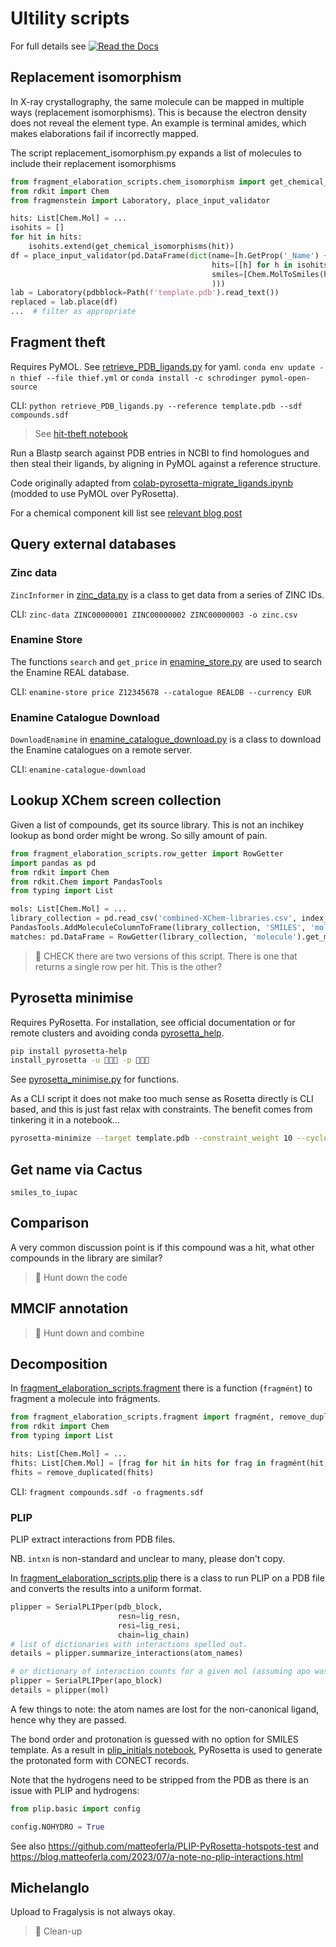 # Ultility scripts
For full details see [![Read the Docs](https://img.shields.io/readthedocs/fragment-hit-follow-up-chemistry)](https://fragment-hit-follow-up-chemistry.readthedocs.io/en/latest/fragment_elaboration_scripts.html)

## Replacement isomorphism

In X-ray crystallography, the same molecule can be mapped in multiple ways (replacement isomorphisms). 
This is because the electron density does not reveal the element type.
An example is terminal amides, which makes elaborations fail if incorrectly mapped.

The script replacement_isomorphism.py expands a list of molecules to include their replacement isomorphisms

```python
from fragment_elaboration_scripts.chem_isomorphism import get_chemical_isomorphisms
from rdkit import Chem
from fragmenstein import Laboratory, place_input_validator

hits: List[Chem.Mol] = ...
isohits = []
for hit in hits:
    isohits.extend(get_chemical_isomorphisms(hit))
df = place_input_validator(pd.DataFrame(dict(name=[h.GetProp('_Name') + '_replaced' for h in isohits],
                                             hits=[[h] for h in isohits],
                                             smiles=[Chem.MolToSmiles(h) for h in isohits],
                                             )))
lab = Laboratory(pdbblock=Path(f'template.pdb').read_text())
replaced = lab.place(df)
...  # filter as appropriate
```

## Fragment theft

Requires PyMOL. See [retrieve_PDB_ligands.py](fragment_elaboration_scripts/retrieve_PDB_ligands.py) for yaml.
`conda env update -n thief --file thief.yml` or `conda install -c schrodinger pymol-open-source`


CLI: `python retrieve_PDB_ligands.py --reference template.pdb --sdf compounds.sdf`


> See [hit-theft notebook](notebooks/hit-theft.ipynb)

Run a Blastp search against PDB entries in NCBI to find homologues and then steal their ligands,
by aligning in PyMOL against a reference structure.

Code originally adapted from
[colab-pyrosetta-migrate_ligands.ipynb](https://github.com/matteoferla/pyrosetta-help/blob/main/colab_notebooks/colab-pyrosetta-migrate_ligands.ipynb)
(modded to use PyMOL over PyRosetta).

For a chemical component kill list see
[relevant blog post](https://blog.matteoferla.com/2019/11/go-away-glycerol.html)

## Query external databases

### Zinc data

`ZincInformer` in [zinc_data.py](fragment_elaboration_scripts/zinc_data.py) is a class to get data from a series of ZINC IDs.

CLI: `zinc-data ZINC00000001 ZINC00000002 ZINC00000003 -o zinc.csv`

### Enamine Store

The functions ``search`` and ``get_price`` in [enamine_store.py](fragment_elaboration_scripts/enamine_store.py) are used to search the Enamine REAL database.

CLI: `enamine-store price Z12345678 --catalogue REALDB --currency EUR`

### Enamine Catalogue Download

`DownloadEnamine` in [enamine_catalogue_download.py](fragment_elaboration_scripts/enamine_catalog_download.py)
is a class to download the Enamine catalogues on a remote server.

CLI: `enamine-catalogue-download`

## Lookup XChem screen collection

Given a list of compounds, get its source library. This is not an inchikey lookup as bond order might be wrong.
So silly amount of pain.

```python
from fragment_elaboration_scripts.row_getter import RowGetter
import pandas as pd
from rdkit import Chem
from rdkit.Chem import PandasTools
from typing import List

mols: List[Chem.Mol] = ...
library_collection = pd.read_csv('combined-XChem-libraries.csv', index_col=0)
PandasTools.AddMoleculeColumnToFrame(library_collection, 'SMILES', 'molecule', True)
matches: pd.DataFrame = RowGetter(library_collection, 'molecule').get_matching_hits(mols)
```

> :construction: CHECK there are two versions of this script. There is one that returns a single row per hit. This is the other?

## Pyrosetta minimise

Requires PyRosetta. For installation, see official documentation or 
for remote clusters and avoiding conda [pyrosetta_help](https://github.com/matteoferla/pyrosetta-help).
```bash
pip install pyrosetta-help
install_pyrosetta -u 👾👾👾 -p 👾👾👾
```

See [pyrosetta_minimise.py](fragment_elaboration_scripts/pyrosetta_minimise.py) for functions.

As a CLI script it does not make too much sense as Rosetta directly is CLI based,
and this is just fast relax with constraints.
The benefit comes from tinkering it in a notebook...
```bash
pyrosetta-minimize --target template.pdb --constraint_weight 10 --cycles 15 --output minimised.pdb
```

## Get name via Cactus

`smiles_to_iupac`

## Comparison

A very common discussion point is if this compound was a hit,
what other compounds in the library are similar?

> :construction: Hunt down the code

## MMCIF annotation

> :construction: Hunt down and combine

## Decomposition

In [fragment_elaboration_scripts.fragment](fragment_elaboration_scripts/fragment.py) there is a function (`fragmént`) to fragment a molecule into frágments.

```python
from fragment_elaboration_scripts.fragment import fragmént, remove_duplicated
from rdkit import Chem
from typing import List

hits: List[Chem.Mol] = ...
fhits: List[Chem.Mol] = [frag for hit in hits for frag in fragmént(hit, minFragmentSize=7, fused_splitting=True)]
fhits = remove_duplicated(fhits)
```

CLI: `fragment compounds.sdf -o fragments.sdf`

### PLIP

PLIP extract interactions from PDB files.

NB. `intxn` is non-standard and unclear to many, please don't copy.

In [fragment_elaboration_scripts.plip](fragment_elaboration_scripts/plip.py) there is a class to run PLIP on a PDB file
and converts the results into a uniform format.

```python
plipper = SerialPLIPper(pdb_block,
                        resn=lig_resn,
                        resi=lig_resi,
                        chain=lig_chain)
# list of dictionaries with interactions spelled out.
details = plipper.summarize_interactions(atom_names)

# or dictionary of interaction counts for a given mol (assuming apo was provided)
plipper = SerialPLIPper(apo_block)
details = plipper(mol)
```

A few things to note: the atom names are lost for the non-canonical ligand,
hence why they are passed.

The bond order and protonation is guessed with no option for SMILES template.
As a result in [plip_initials notebook](notebooks/plip_initials.ipynb),
PyRosetta is used to generate the protonated form with CONECT records.

Note that the hydrogens need to be stripped from the PDB as there is an issue with PLIP and hydrogens:

```python
from plip.basic import config

config.NOHYDRO = True
```

See also https://github.com/matteoferla/PLIP-PyRosetta-hotspots-test
and https://blog.matteoferla.com/2023/07/a-note-no-plip-interactions.html

## Michelanglo

Upload to Fragalysis is not always okay.

> :construction: Clean-up